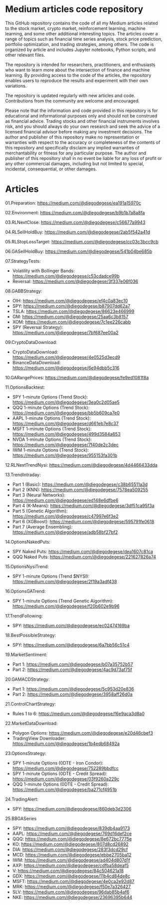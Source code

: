 # Medium articles code repository

This GitHub repository contains the code of all my Medium articles related to the stock market, crypto market, reinforcement learning, machine learning, and some other additional interesting topics. The articles cover a range of topics such as financial time series analysis, stock price prediction, portfolio optimization, and trading strategies, among others. The code is organized by article and includes Jupyter notebooks, Python scripts, and other relevant files.

The repository is intended for researchers, practitioners, and enthusiasts who want to learn more about the intersection of finance and machine learning. By providing access to the code of the articles, the repository enables users to reproduce the results and experiment with their own variations.

The repository is updated regularly with new articles and code. Contributions from the community are welcome and encouraged.

Please note that the information and code provided in this repository is for educational and informational purposes only and should not be construed as financial advice. Trading stocks and other financial instruments involves risk, and you should always do your own research and seek the advice of a licensed financial advisor before making any investment decisions. The author and publisher of this repository make no representation or warranties with respect to the accuracy or completeness of the contents of this repository and specifically disclaim any implied warranties of merchantability or fitness for any particular purpose. The author and publisher of this repository shall in no event be liable for any loss of profit or any other commercial damages, including but not limited to special, incidental, consequential, or other damages.

# Articles
01.Preparation: https://medium.com/@diegodegese/ea191a15970c

02.Environment: https://medium.com/@diegodegese/b9b1b7a8a8fa

03.RLNextClose: https://medium.com/@diegodegese/c56677a9943

04.RLSellHoldBuy: https://medium.com/@diegodegese/2ab5f542a41d

05.RLStopLossTarget: https://medium.com/@diegodegese/cc03c3bcc9cb

06.GASellHoldBuy: https://medium.com/@diegodegese/541b04be685b

07.StrategyTests:
- Volatility with Bollinger Bands: https://medium.com/@diegodegese/c53cdadce99b
- Reversal: https://medium.com/@diegodegese/3f337e06f036

08.GABBStrategy: 
- OIH: https://medium.com/@diegodegese/ef4c0a83ec10
- SPY: https://medium.com/@diegodegese/b87907dd62a7
- TSLA: https://medium.com/@diegodegese/86623e466999
- GM: https://medium.com/@diegodegese/25aa6c3b8157
- XOM: https://medium.com/@diegodegese/7c1ee226cabb
- SPY (Reversal Strategy): https://medium.com/@diegodegese/7bf687ee00a2

09.CryptoDataDownload: 
- CryptoDataDownload: https://medium.com/@diegodegese/4e0525d3ecd9
- BinanceDataDownload: https://medium.com/@diegodegese/6e94dbb5c316

10.GARangePrices: https://medium.com/@diegodegese/fe9ed1081f8a

11.OptionsBacktest:
- SPY 1-minute Options (Trend Stock): https://medium.com/@diegodegese/3ea0c2d05ae5
- QQQ 1-minute Options (Trend Stock): https://medium.com/@diegodegese/bb5b609ca7e0
- AAPL 1-minute Options (Trend Stock): https://medium.com/@diegodegese/d661eb7e8c37
- MSFT 1-minute Options (Trend Stock): https://medium.com/@diegodegese/499d3584a653
- NVDA 1-minute Options (Trend Stock): https://medium.com/@diegodegese/7f40de2c3dec
- IWM 1-minute Options (Trend Stock): https://medium.com/@diegodegese/955153fa301b

12.RLNextTrendNysi: https://medium.com/@diegodegese/4d4466433dda

13.TrendIntraday:
- Part 1 (Basic): https://medium.com/@diegodegese/c38b65511a3d
- Part 2 (KNN): https://medium.com/@diegodegese/7578ea509255
- Part 3 (Neural Networks): https://medium.com/@diegodegese/ed148e6dfbe6
- Part 4 (K-Means): https://medium.com/@diegodegese/3df51ca95f3a
- Part 5 (Genetic Algorithm): https://medium.com/@diegodegese/c47997e6f3e2
- Part 6 (XGBoost): https://medium.com/@diegodegese/595791fe0618
- Part 7 (Average Ensembling): https://medium.com/@diegodegese/adb58bf27bf2

14.OptionsNakedPuts:
- SPY Naked Puts: https://medium.com/@diegodegese/dea1607c81ca
- QQQ Naked Puts: https://medium.com/@diegodegese/221627826a74

15.OptionsNysiTrend:
- SPY 1-minute Options (Trend $NYSI): https://medium.com/@diegodegese/2f19a3adf438

16.OptionsGATrend:
- SPY 1-minute Options (Trend Genetic Algorithm): https://medium.com/@diegodegese/f20b602e9b96

17.TrendFollowing:
- SPY: https://medium.com/@diegodegese/ec02474169ba

18.BestPossibleStrategy:
- SPY: https://medium.com/@diegodegese/6a7bb56c51c4

19.MarketSentiment: 
- Part 1: https://medium.com/@diegodegese/b07a35752b57
- Part 2: https://medium.com/@diegodegese/4ac9d73af75f

20.GAMACDStrategy:
- Part 1: https://medium.com/@diegodegese/5c953d20e836
- Part 2: https://medium.com/@diegodegese/3958aff26d0a

21.ControlChartStrategy: 
- Rules 1 to 6: https://medium.com/@diegodegese/f6e9aca3d8a0

22.MarketDataDownload:
- Polygon Options: https://medium.com/@diegodegese/e20d46cbef3
- TradingView Downloader: https://medium.com/@diegodegese/1b4edb68492a

23.OptionsStrategy:
- SPY 1-minute Options (0DTE - Iron Condor): https://medium.com/@diegodegese/752289bbdfcc
- SPY 1-minute Options (0DTE - Credit Spread): https://medium.com/@diegodegese/03f9260a229c
- QQQ 1-minute Options (0DTE - Credit Spread): https://medium.com/@diegodegese/ba271cf4951b

24.TradingAlert:
- SPY: https://medium.com/@diegodegese/860deb3d2306

25.BBGASeries
- SPY: https://medium.com/@diegodegese/839db4aa9173
- AAPL: https://medium.com/@diegodegese/769d16def2ce
- QQQ: https://medium.com/@diegodegese/8e672bc7775e
- KO: https://medium.com/@diegodegese/807d8cd26892
- DIA: https://medium.com/@diegodegese/283f3dcd29cf
- MCD: https://medium.com/@diegodegese/ebbe2705ba12
- IWM: https://medium.com/@diegodegese/ad404d807d1f
- AXP: https://medium.com/@diegodegese/cdfba58deaf5
- V: https://medium.com/@diegodegese/84c504621a18
- GDX: https://medium.com/@diegodegese/11b4cd84de8c
- MSFT: https://medium.com/@diegodegese/4e0ca2e92d87
- MRK: https://medium.com/@diegodegese/f50e7a326427
- SLV: https://medium.com/@diegodegese/96dab85b4af6
- NKE: https://medium.com/@diegodegese/23696395b644
